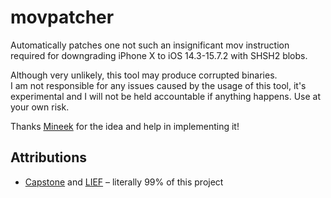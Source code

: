 # movpatcher
Automatically patches one not such an insignificant mov instruction required for downgrading iPhone X to iOS 14.3-15.7.2 with SHSH2 blobs.

Although very unlikely, this tool may produce corrupted binaries.  
I am not responsible for any issues caused by the usage of this tool, it's experimental and I will not be held accountable if anything happens. Use at your own risk.

Thanks [Mineek](https://github.com/mineek) for the idea and help in implementing it!  


## Attributions
- [Capstone](https://www.capstone-engine.org) and [LIEF](https://lief.re) –  literally 99% of this project
